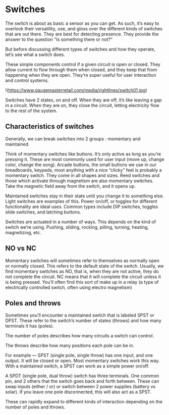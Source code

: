 # Switches
The switch is about as basic a sensor as you can get. As such, it’s easy to overlook their versatility, use, and gloss over the different kinds of switches that are out there. They are best for detecting presence. They provide the answer to the question "Is something there or not?"

But before discussing different types of switches and how they operate, let’s see what a switch does.

These simple components control if a given circuit is open or closed. They allow current to flow through them when closed, and they keep that from happening when they are open. They’re super useful for user interaction and control systems.

!(https://www.gaugemasterretail.com/media/rightlines/switch01.jpg)

Switches have 2 states, on and off. When they are off, it’s like leaving a gap in a circuit. When they are on, they close the circuit, letting electricity flow to the rest of the system.

## Characteristics of switches

Generally, we can break switches into 2 groups : momentary and maintained.

Think of momentary switches like buttons. It’s only active as long as you’re pressing it. These are most commonly used for user input (move up, change color, change the song). Arcade buttons, the small buttons we use in our breadboards, keypads, most anything with a nice “clicky” feel is probably a momentary switch. They come in all shapes and sizes.  Reed switches and those which activate through magnetism are also momentary switches. Take the magnetic field away from the switch, and it opens up.

Maintained switches stay in their state until you change it to something else. Light switches are examples of this. Power on/off, or toggles for different functionality are ideal uses. Common types include DIP switches, toggles slide switches, and latching buttons.

Switches are actuated in a number of ways. This depends on the kind of switch we’re using. Pushing, sliding, rocking, pilling, turning, heating, magnetizing, etc.

## NO vs NC

Momentary switches will sometimes refer to themselves as normally open or normally closed. This refers to the default state of the switch. Usually, we find momentary switches as NO, that is, when they are not active, they do not complete the circuit. NC means that it will complete the circuit unless it is being pressed. You’ll often find this sort of make up in a relay (a type of electrically controlled switch, often using electro magnetism)

## Poles and throws

Sometimes you’ll encounter a maintained switch that is labeled SPST or DPST. These refer to the switch’s number of states (throws) and how many terminals it has (poles).

The number of poles describes how many circuits a switch can control.

The throws describe how many positions each pole can be in.

For example — SPST (single pole, single throw) has one input, and one output. It will be closed or open. Most momentary switches work this way. With a maintained switch, a SPST can work as a simple power on/off.

A SPDT (single pole, dual throw) switch has three terminals. One common pin, and 2 others that the switch goes back and forth between. These can swap inputs (either / or) or switch between 2 power supplies (battery vs solar). If you leave one pole disconnected, this will also act as a SPST.

These can rapidly expand to different kinds of interaction depending on the number of poles and throws.